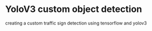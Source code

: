 # YoloV3 custom object detection
 creating a custom traffic sign detection using tensorflow and yolov3
